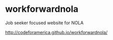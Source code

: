 # workforwardnola
Job seeker focused website for NOLA

http://codeforamerica.github.io/workforwardnola/
